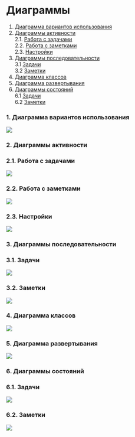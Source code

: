 # Диаграммы

1. [Диаграмма вариантов использования](#1) <br>
2. [Диаграммы активности](#2) <br>
  2.1. [Работа с задачами](#2.1) <br>
  2.2. [Работа с заметками](#2.2) <br>
  2.3. [Настройки](#2.3) <br>
3. [Диаграммы последовательности](#3.) <br>
  3.1 [Задачи](#3.1) <br>
  3.2 [Заметки](#3.2) <br>
4. [Диаграмма классов](#4.) <br>
5. [Диаграмма развертывания](#5.) <br>
6. [Диаграммы состояний](#6.) <br>
  6.1 [Задачи](#6.1) <br>
  6.2 [Заметки](#6.2) <br>

### 1. Диаграмма вариантов использования <a name="1"></a>  
![](https://github.com/AndrewNaumenko/Busy-day/blob/master/Диаграммы/Диаграмма%20вариантов%20использования/Диаграмма%20вариантов%20использования.png)  

### 2. Диаграммы активности <a name="2"></a>
### 2.1. Работа с задачами <a name="2.1"></a>
![](https://github.com/AndrewNaumenko/Busy-day/blob/master/Диаграммы/Диаграммы%20активности/Работа%20с%20%20задачами.jpg)

### 2.2. Работа с заметками <a name="2.2"></a>
![](https://github.com/AndrewNaumenko/Busy-day/blob/master/Диаграммы/Диаграммы%20активности/Работа%20с%20заметками.jpg)

### 2.3. Настройки <a name="2.3"></a>
![](https://github.com/AndrewNaumenko/Busy-day/blob/master/Диаграммы/Диаграммы%20активности/Настройки.jpg)

### 3. Диаграммы последовательности <a name="3"></a>
### 3.1. Задачи <a name="3.1"></a>
![](https://github.com/AndrewNaumenko/Busy-day/blob/master/Диаграммы/Диаграммы%20последовательности/Диаграмма%20последовательности%20задачи.jpg)

### 3.2. Заметки <a name="3.2"></a>
![](https://github.com/AndrewNaumenko/Busy-day/blob/master/Диаграммы/Диаграммы%20последовательности/Диаграмма%20последовательности%20заметки.jpg)

### 4. Диаграмма классов <a name="4"></a>
![](https://github.com/AndrewNaumenko/Busy-day/blob/master/Диаграммы/Диаграмма%20классов/Диаграмма%20классов.jpg)

### 5. Диаграмма развертывания <a name="5"></a>
![](https://github.com/AndrewNaumenko/Busy-day/blob/master/Диаграммы/Диаграмма%20развертывания/Диаграмма%20развертывания.jpg)

### 6. Диаграммы состояний <a name="6"></a>
### 6.1. Задачи <a name="6.1"></a>
![](https://github.com/AndrewNaumenko/Busy-day/blob/master/Диаграммы/Диаграммы%20состояний/Диаграмма%20состояний%20задач.jpg)

### 6.2. Заметки <a name="6.2"></a>
![](https://github.com/AndrewNaumenko/Busy-day/blob/master/Диаграммы/Диаграммы%20состояний/Диаграмма%20состояний%20заметок.jpg)




